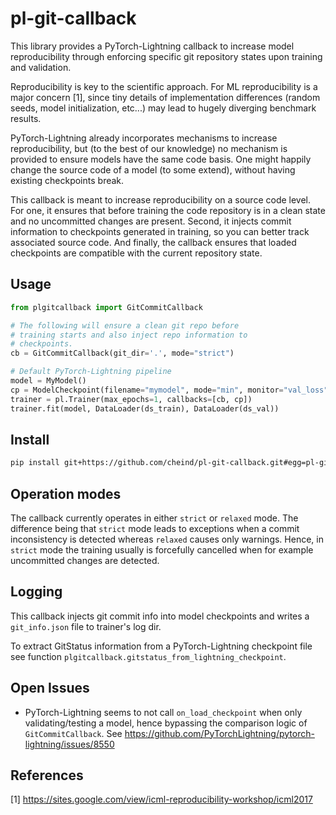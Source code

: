# **pl-git-callback**

This library provides a PyTorch-Lightning callback to increase model reproducibility through enforcing specific git repository states upon training and validation.

Reproducibility is key to the scientific approach. For ML reproducibility is a major concern [1], since tiny details of implementation differences (random seeds, model initialization, etc...) may lead to hugely diverging benchmark results.

PyTorch-Lightning already incorporates mechanisms to increase reproducibility, but (to the best of our knowledge) no mechanism is provided to ensure models have the same code basis. One might happily change the source code of a model (to some extend), without having existing checkpoints break.

This callback is meant to increase reproducibility on a source code level. For one, it ensures that before training the code repository is in a clean state and no uncommitted changes are present. Second, it injects commit information to checkpoints generated in training, so you can better track associated source code. And finally, the callback ensures that loaded checkpoints are compatible with the current repository state.

## Usage

```python
from plgitcallback import GitCommitCallback

# The following will ensure a clean git repo before
# training starts and also inject repo information to 
# checkpoints.
cb = GitCommitCallback(git_dir='.', mode="strict")

# Default PyTorch-Lightning pipeline
model = MyModel()
cp = ModelCheckpoint(filename="mymodel", mode="min", monitor="val_loss")
trainer = pl.Trainer(max_epochs=1, callbacks=[cb, cp])
trainer.fit(model, DataLoader(ds_train), DataLoader(ds_val))
```

## Install 
```bash
pip install git+https://github.com/cheind/pl-git-callback.git#egg=pl-git-callback[dev]
```

## Operation modes
The callback currently operates in either `strict` or `relaxed`
mode. The difference being that `strict` mode leads to exceptions
when a commit inconsistency is detected whereas `relaxed` causes
only warnings. Hence, in `strict` mode the training usually is
forcefully cancelled when for example uncommitted changes are
detected.

## Logging
This callback injects git commit info into model checkpoints and
writes a `git_info.json` file to trainer's log dir.

To extract GitStatus information from a PyTorch-Lightning
checkpoint file see function `plgitcallback.gitstatus_from_lightning_checkpoint`.

## Open Issues
- PyTorch-Lightning seems to not call `on_load_checkpoint` when only validating/testing a model, hence bypassing the comparison logic of `GitCommitCallback`. See https://github.com/PyTorchLightning/pytorch-lightning/issues/8550

## References
[1] https://sites.google.com/view/icml-reproducibility-workshop/icml2017
